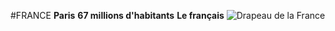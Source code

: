 ﻿#FRANCE
**Paris**
**67 millions d'habitants**
**Le français**
![Drapeau de la France](https://upload.wikimedia.org/wikipedia/commons/thumb/c/c3/Flag_of_France.svg/225px-Flag_of_France.svg.png)
